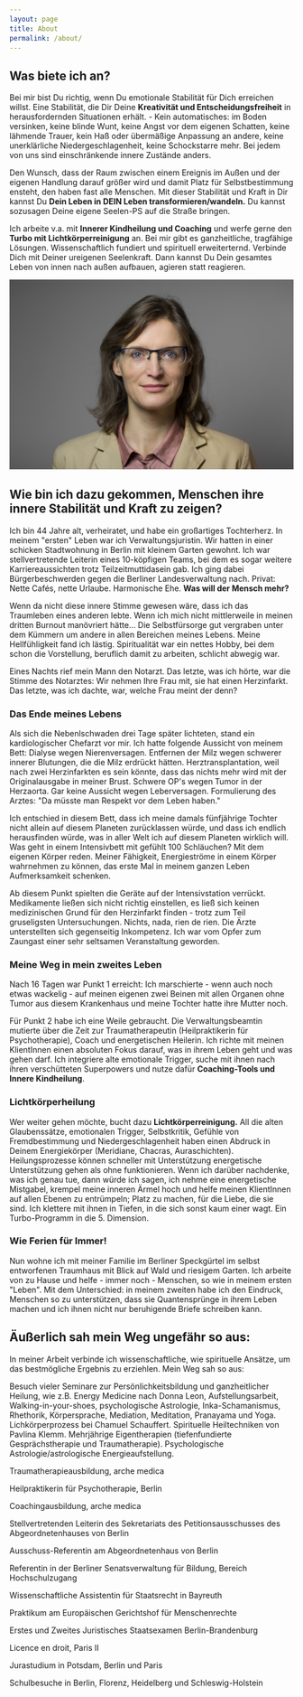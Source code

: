 ```yaml
---
layout: page
title: About
permalink: /about/
---
```


## Was biete ich an? 
Bei mir bist Du richtig, wenn Du emotionale Stabilität für Dich erreichen willst. Eine Stabilität, die Dir Deine **Kreativität und Entscheidungsfreiheit** in herausfordernden Situationen erhält. - Kein automatisches: im Boden versinken, keine blinde Wunt, keine Angst vor dem eigenen Schatten, keine lähmende Trauer, kein Haß oder übermäßige Anpassung an andere, keine unerklärliche Niedergeschlagenheit, keine Schockstarre mehr. Bei jedem von uns sind einschränkende innere Zustände anders. 

Den Wunsch, dass der Raum zwischen einem Ereignis im Außen und der eigenen Handlung darauf größer wird und damit Platz für Selbstbestimmung ensteht, den haben fast alle Menschen. Mit dieser Stabilität und Kraft in Dir kannst Du **Dein Leben in DEIN Leben transformieren/wandeln.** Du kannst sozusagen Deine eigene Seelen-PS auf die Straße bringen. 

Ich arbeite v.a. mit **Innerer Kindheilung und Coaching** und werfe gerne den **Turbo mit Lichtkörperreinigung** an. Bei mir gibt es ganzheitliche, tragfähige Lösungen. Wissenschaftlich fundiert und spirituell erweiterternd. Verbinde Dich mit Deiner ureigenen Seelenkraft. Dann kannst Du Dein gesamtes Leben von innen nach außen aufbauen, agieren statt reagieren. 

![ich](/assets/about-Portrait.jpg)

## Wie bin ich dazu gekommen, Menschen ihre innere Stabilität und Kraft zu zeigen?

Ich bin 44 Jahre alt, verheiratet, und habe ein großartiges Tochterherz. In meinem "ersten" Leben war ich Verwaltungsjuristin. Wir hatten in einer schicken Stadtwohnung in Berlin mit kleinem Garten gewohnt. Ich war stellvertretende Leiterin eines 10-köpfigen Teams, bei dem es sogar weitere Karriereaussichten trotz Teilzeitmuttidasein gab. Ich ging dabei Bürgerbeschwerden gegen die Berliner Landesverwaltung nach. Privat: Nette Cafés, nette Urlaube. Harmonische Ehe. **Was will der Mensch mehr?**
 
Wenn da nicht diese innere Stimme gewesen wäre, dass ich das Traumleben eines anderen lebte. Wenn ich mich nicht mittlerweile in meinen dritten Burnout manövriert hätte... Die Selbstfürsorge gut vergraben unter dem Kümmern um andere in allen Bereichen meines Lebens. Meine Hellfühligkeit fand ich lästig. Spiritualität war ein nettes Hobby, bei dem schon die Vorstellung, beruflich damit zu arbeiten, schlicht abwegig war. 

Eines Nachts rief mein Mann den Notarzt. Das letzte, was ich hörte, war die Stimme des Notarztes: Wir nehmen Ihre Frau mit, sie hat einen Herzinfarkt. Das letzte, was ich dachte, war, welche Frau meint der denn?


### Das Ende meines Lebens
Als sich die Nebenlschwaden drei Tage später lichteten, stand ein kardiologischer Chefarzt vor mir. Ich hatte folgende Aussicht von meinem Bett: Dialyse wegen Nierenversagen. Entfernen der Milz wegen schwerer innerer Blutungen, die die Milz erdrückt hätten. Herztransplantation, weil nach zwei Herzinfarkten es sein könnte, dass das nichts mehr wird mit der Originalausgabe in meiner Brust. Schwere OP's wegen Tumor in der Herzaorta. Gar keine Aussicht wegen Leberversagen. Formulierung des Arztes: "Da müsste man Respekt vor dem Leben haben."
 
Ich entschied in diesem Bett, dass ich meine damals fünfjährige Tochter nicht allein auf diesem Planeten zurücklassen würde, und dass ich endlich herausfinden würde, was in aller Welt ich auf diesem Planeten wirklich will. Was geht in einem Intensivbett mit gefühlt 100 Schläuchen? Mit dem eigenen Körper reden. Meiner Fähigkeit, Energieströme in einem Körper wahrnehmen zu können, das erste Mal in meinem ganzen Leben Aufmerksamkeit schenken. 

Ab diesem Punkt spielten die Geräte auf der Intensivstation verrückt. Medikamente ließen sich nicht richtig einstellen, es ließ sich keinen medizinischen Grund für den Herzinfarkt finden - trotz zum Teil gruseligsten Untersuchungen. Nichts, nada, rien de rien. Die Ärzte unterstellten sich gegenseitig Inkompetenz. Ich war vom Opfer zum Zaungast einer sehr seltsamen Veranstaltung geworden.


### Meine Weg in mein zweites Leben
Nach 16 Tagen war Punkt 1 erreicht: Ich marschierte - wenn auch noch etwas wackelig - auf meinen eigenen zwei Beinen mit allen Organen ohne Tumor aus diesem Krankenhaus und meine Tochter hatte ihre Mutter noch.

Für Punkt 2 habe ich eine Weile gebraucht. Die Verwaltungsbeamtin mutierte über die Zeit zur Traumatherapeutin (Heilpraktikerin für Psychotherapie), Coach und energetischen Heilerin. Ich richte mit meinen KlientInnen einen absoluten Fokus darauf, was in ihrem Leben geht und was gehen darf. Ich integriere alte emotionale Trigger, suche mit ihnen nach ihren verschütteten Superpowers und nutze dafür **Coaching-Tools und Innere Kindheilung**. 

### Lichtkörperheilung
Wer weiter gehen möchte, bucht dazu **Lichtkörperreinigung.** All die alten Glaubenssätze, emotionalen Trigger, Selbstkritik, Gefühle von Fremdbestimmung und Niedergeschlagenheit haben einen Abdruck in Deinem Energiekörper (Meridiane, Chacras, Auraschichten). Heilungsprozesse können schneller mit Unterstützung energetische Unterstützung gehen als ohne funktionieren. Wenn ich darüber nachdenke, was ich genau tue, dann würde ich sagen, ich nehme eine energetische Mistgabel, krempel meine inneren Ärmel hoch und helfe meinen KlientInnen auf allen Ebenen zu entrümpeln; Platz zu machen, für die Liebe, die sie sind. Ich klettere mit ihnen in Tiefen, in die sich sonst kaum einer wagt. Ein Turbo-Programm in die 5. Dimension.
 
### Wie Ferien für Immer!
Nun wohne ich mit meiner Familie im Berliner Speckgürtel im selbst entworfenen Traumhaus mit Blick auf Wald und riesigem Garten. Ich arbeite von zu Hause und helfe - immer noch - Menschen, so wie in meinem ersten "Leben". Mit dem Unterschied: in meinem zweiten habe ich den Eindruck, Menschen so zu unterstützen, dass sie Quantensprünge in ihrem Leben machen und ich ihnen nicht nur beruhigende Briefe schreiben kann.

## Äußerlich sah mein Weg ungefähr so aus: 
In meiner Arbeit verbinde ich wissenschaftliche, wie spirituelle Ansätze, um das bestmögliche Ergebnis zu erziehlen. Mein Weg sah so aus: 

Besuch vieler Seminare zur Persönlichkeitsbildung und ganzheitlicher Heilung, wie z.B. Energy Medicine nach Donna Leon, Aufstellungsarbeit, Walking-in-your-shoes, psychologische Astrologie, Inka-Schamanismus, Rhethorik, Körpersprache, Mediation, Meditation, Pranayama und Yoga. Lichkörperprozess bei Chamuel Schauffert. Spirituelle Heiltechniken von Pavlina Klemm. Mehrjährige Eigentherapien (tiefenfundierte Gesprächstherapie und Traumatherapie). Psychologische Astrologie/astrologische Energieaufstellung. 

Traumatherapieausbildung, arche medica

Heilpraktikerin für Psychotherapie, Berlin

Coachingausbildung, arche medica

Stellvertretenden Leiterin des Sekretariats des Petitionsausschusses des Abgeordnetenhauses von Berlin

Ausschuss-Referentin am Abgeordnetenhaus von Berlin

Referentin in der Berliner Senatsverwaltung für Bildung, Bereich Hochschulzugang

Wissenschaftliche Assistentin für Staatsrecht in Bayreuth

Praktikum am Europäischen Gerichtshof für Menschenrechte

Erstes und Zweites Juristisches Staatsexamen Berlin-Brandenburg

Licence en droit, Paris II

Jurastudium in Potsdam, Berlin und Paris 

Schulbesuche in Berlin, Florenz, Heidelberg und Schleswig-Holstein
